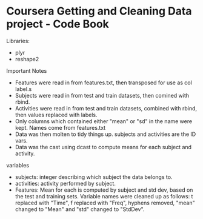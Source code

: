 <h1>Coursera Getting and Cleaning Data project - Code Book</h1>

<p>Libraries:</p>
<ul>
  <li>plyr</li>
  <li>reshape2</li>
</ul>

<p>Important Notes</p>
<ul>
  <li>Features were read in from features.txt, then transposed for use as col label.s</li>
  <li>Subjects were read in from test and train datasets, then comined with rbind.</li>
  <li>Activities were read in from test and train datasets, combined with rbind, then values replaced with labels.</li>
  <li>Only columns which contained either "mean" or "sd" in the name were kept. Names come from features.txt</li>
  <li>Data was then molten to tidy things up. subjects and activities are the ID vars.</li>
  <li>Data was the cast using dcast to compute means for each subject and activity.</li>
</ul>

<p>variables</p>
<ul>
  <li>subjects: integer describing which subject the data belongs to.</li>
  <li>activities: activity performed by subject.
  <li>Features: Mean for each is computed by subject and std dev, based on the test and training sets. Variable names were cleaned up as follows: t replaced with "Time", f replaced with "Freq", hyphens removed, "mean" changed to "Mean" and "std" changed to "StdDev". 
</ul>

